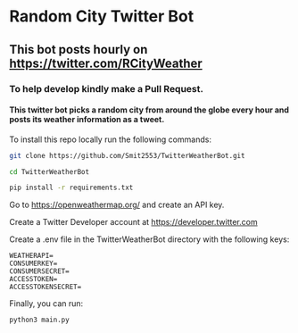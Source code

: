 # Random City Twitter Bot

## This bot posts hourly on https://twitter.com/RCityWeather

### To help develop kindly make a Pull Request.

#### This twitter bot picks a random city from around the globe every hour and posts its weather information as a tweet.

To install this repo locally run the following commands:
```bash
git clone https://github.com/Smit2553/TwitterWeatherBot.git

cd TwitterWeatherBot

pip install -r requirements.txt
```

Go to https://openweathermap.org/ and create an API key.

Create a Twitter Developer account at https://developer.twitter.com

Create a .env file in the TwitterWeatherBot directory with the following keys:

```
WEATHERAPI=
CONSUMERKEY=
CONSUMERSECRET=
ACCESSTOKEN=
ACCESSTOKENSECRET=
```

Finally, you can run:

```
python3 main.py
```